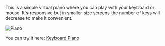 This is a simple virtual piano where you can play with your keyboard or mouse. It's responsive but in smaller size screens the number of keys will decrease to make it convenient.

![Piano](https://github.com/ugurozdemir97/Keyboard-Piano/assets/64408736/4b7439d3-e03f-427f-95f8-ebb762693a63)

You can try it here: <a href="https://ugurozdemir97.github.io/Keyboard-Piano/">Keyboard Piano</a>
